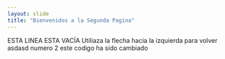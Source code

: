 ```yaml
---
layout: slide
title: "Bienvenidos a la Segunda Pagina"
---
```

ESTA LINEA ESTA VACÍA
Utiliaza la flecha hacia la izquierda para volver asdasd numero 2
este codigo ha sido cambiado